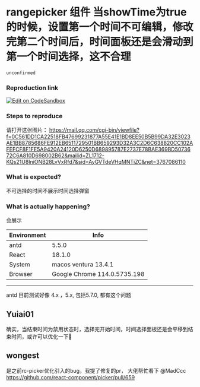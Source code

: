 # rangepicker 组件 当showTime为true的时候，设置第一个时间不可编辑，修改完第二个时间后，时间面板还是会滑动到第一个时间选择，这不合理

`unconfirmed`

### Reproduction link

[![Edit on CodeSandbox](https://codesandbox.io/static/img/play-codesandbox.svg)](https://codesandbox.io/s/jin-yong-antd-5-7-0-forked-68kqlv?file=/demo.tsx)

### Steps to reproduce

请打开这张图片： https://mail.qq.com/cgi-bin/viewfile?f=0C561DD1CA22518FB47699231877A55E41E1BD8EE50B5B99DA32E3023AE1BB8785686FE912EB6511729501BB659293D32A3C2D6C638820CC102AFEFCF8F1FE5A9420A24120D6250D689895787E2737E78BAE369BD5073672C6A810D698002B62&mailid=ZL1712-KQs21U8IniONB28LvVxRfd7&sid=AyGVTdeVHqMNTiZC&net=3767086110

### What is expected?

不可选择的时间不展示时间选择弹窗

### What is actually happening?

会展示

| Environment | Info                         |
| ----------- | ---------------------------- |
| antd        | 5.5.0                        |
| React       | 18.1.0                       |
| System      | macos ventura 13.4.1         |
| Browser     | Google Chrome 114.0.5735.198 |

---

antd 目前测试好像 4.x ，5.x, 包括5.7.0, 都有这个问题

<!-- generated by ant-design-issue-helper. DO NOT REMOVE -->

## Yuiai01

确实，当结束时间为禁用状态时，选择完开始时间，时间选择面板还是会平移到结束时间，或许可以优化一下🤔

## wongest

是之前rc-picker优化引入的bug，我提了修复的pr， 大佬帮忙看下 @MadCcc
https://github.com/react-component/picker/pull/659
